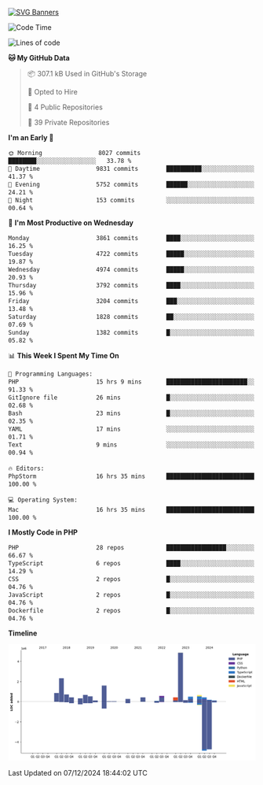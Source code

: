 [![SVG Banners](https://svg-banners.vercel.app/api?type=glitch&text1=Gere_Lajos%F0%9F%92%BB&width=800&height=400)](https://github.com/Akshay090/svg-banners)

<!--START_SECTION:waka-->
![Code Time](http://img.shields.io/badge/Code%20Time-1%2C984%20hrs%2021%20mins-blue)

![Lines of code](https://img.shields.io/badge/From%20Hello%20World%20I%27ve%20Written-16.3%20million%20lines%20of%20code-blue)

**🐱 My GitHub Data** 

> 📦 307.1 kB Used in GitHub's Storage 
 > 
> 💼 Opted to Hire
 > 
> 📜 4 Public Repositories 
 > 
> 🔑 39 Private Repositories 
 > 
**I'm an Early 🐤** 

```text
🌞 Morning                8027 commits        ████████░░░░░░░░░░░░░░░░░   33.78 % 
🌆 Daytime                9831 commits        ██████████░░░░░░░░░░░░░░░   41.37 % 
🌃 Evening                5752 commits        ██████░░░░░░░░░░░░░░░░░░░   24.21 % 
🌙 Night                  153 commits         ░░░░░░░░░░░░░░░░░░░░░░░░░   00.64 % 
```
📅 **I'm Most Productive on Wednesday** 

```text
Monday                   3861 commits        ████░░░░░░░░░░░░░░░░░░░░░   16.25 % 
Tuesday                  4722 commits        █████░░░░░░░░░░░░░░░░░░░░   19.87 % 
Wednesday                4974 commits        █████░░░░░░░░░░░░░░░░░░░░   20.93 % 
Thursday                 3792 commits        ████░░░░░░░░░░░░░░░░░░░░░   15.96 % 
Friday                   3204 commits        ███░░░░░░░░░░░░░░░░░░░░░░   13.48 % 
Saturday                 1828 commits        ██░░░░░░░░░░░░░░░░░░░░░░░   07.69 % 
Sunday                   1382 commits        █░░░░░░░░░░░░░░░░░░░░░░░░   05.82 % 
```


📊 **This Week I Spent My Time On** 

```text
💬 Programming Languages: 
PHP                      15 hrs 9 mins       ███████████████████████░░   91.33 % 
GitIgnore file           26 mins             █░░░░░░░░░░░░░░░░░░░░░░░░   02.68 % 
Bash                     23 mins             █░░░░░░░░░░░░░░░░░░░░░░░░   02.35 % 
YAML                     17 mins             ░░░░░░░░░░░░░░░░░░░░░░░░░   01.71 % 
Text                     9 mins              ░░░░░░░░░░░░░░░░░░░░░░░░░   00.94 % 

🔥 Editors: 
PhpStorm                 16 hrs 35 mins      █████████████████████████   100.00 % 

💻 Operating System: 
Mac                      16 hrs 35 mins      █████████████████████████   100.00 % 
```

**I Mostly Code in PHP** 

```text
PHP                      28 repos            █████████████████░░░░░░░░   66.67 % 
TypeScript               6 repos             ████░░░░░░░░░░░░░░░░░░░░░   14.29 % 
CSS                      2 repos             █░░░░░░░░░░░░░░░░░░░░░░░░   04.76 % 
JavaScript               2 repos             █░░░░░░░░░░░░░░░░░░░░░░░░   04.76 % 
Dockerfile               2 repos             █░░░░░░░░░░░░░░░░░░░░░░░░   04.76 % 
```



**Timeline**

![Lines of Code chart](https://raw.githubusercontent.com/gere-lajos/gere-lajos/main/assets/bar_graph.png)


 Last Updated on 07/12/2024 18:44:02 UTC
<!--END_SECTION:waka-->
